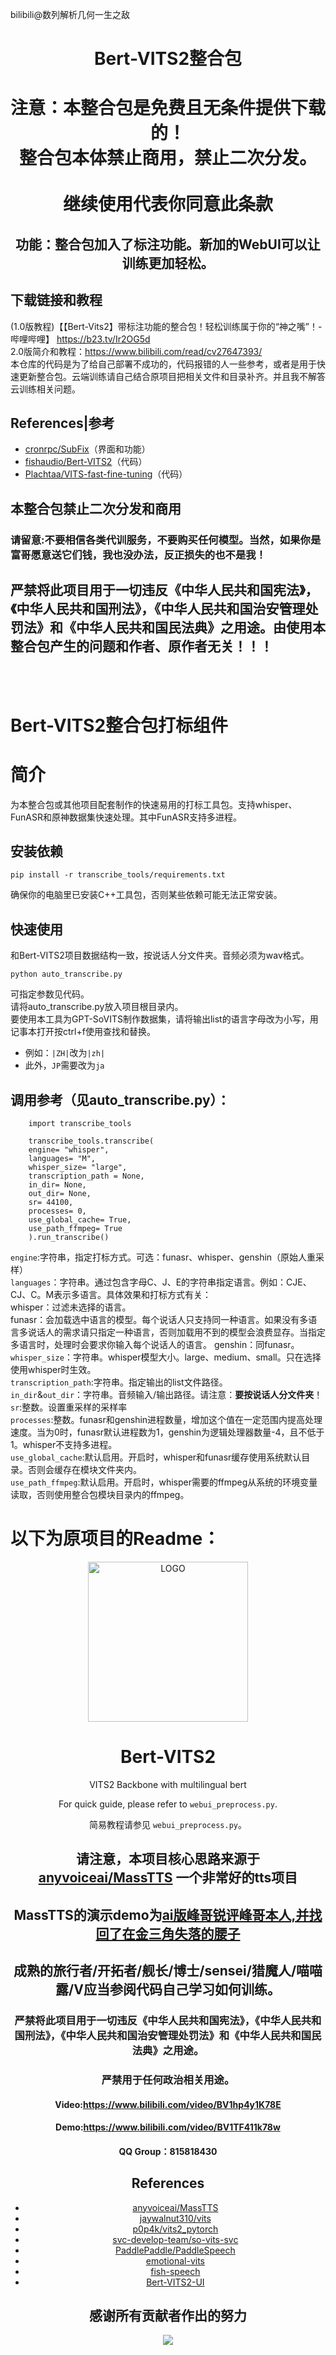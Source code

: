 bilibili@数列解析几何一生之敌
<div align="center">

# Bert-VITS2整合包
# 注意：本整合包是免费且无条件提供下载的！<br>整合包本体禁止商用，禁止二次分发。<br><br>继续使用代表你同意此条款
## 功能：整合包加入了标注功能。新加的WebUI可以让训练更加轻松。
<div align="left">

## 下载链接和教程
(1.0版教程)【【Bert-Vits2】带标注功能的整合包！轻松训练属于你的“神之嘴”！-哔哩哔哩】 https://b23.tv/Ir2OG5d   
2.0版简介和教程：https://www.bilibili.com/read/cv27647393/  
本仓库的代码是为了给自己部署不成功的，代码报错的人一些参考，或者是用于快速更新整合包。云端训练请自己结合原项目把相关文件和目录补齐。并且我不解答云训练相关问题。
## References|参考
+ [cronrpc/SubFix](https://github.com/cronrpc/SubFix)（界面和功能）
+ [fishaudio/Bert-VITS2](https://github.com/fishaudio/Bert-VITS2)（代码）
+ [Plachtaa/VITS-fast-fine-tuning](https://github.com/Plachtaa/VITS-fast-fine-tuning)（代码）
## 本整合包禁止二次分发和商用<br>
### 请留意:不要相信各类代训服务，不要购买任何模型。当然，如果你是富哥愿意送它们钱，我也没办法，反正损失的也不是我！

## 严禁将此项目用于一切违反《中华人民共和国宪法》，《中华人民共和国刑法》，《中华人民共和国治安管理处罚法》和《中华人民共和国民法典》之用途。由使用本整合包产生的问题和作者、原作者无关！！！
<br><br>
# Bert-VITS2整合包打标组件
# 简介
为本整合包或其他项目配套制作的快速易用的打标工具包。支持whisper、FunASR和原神数据集快速处理。其中FunASR支持多进程。
## 安装依赖
```
pip install -r transcribe_tools/requirements.txt
```
确保你的电脑里已安装C++工具包，否则某些依赖可能无法正常安装。
## 快速使用
和Bert-VITS2项目数据结构一致，按说话人分文件夹。音频必须为wav格式。
```
python auto_transcribe.py
```
可指定参数见代码。  
请将auto_transcribe.py放入项目根目录内。  
要使用本工具为GPT-SoVITS制作数据集，请将输出list的语言字母改为小写，用记事本打开按ctrl+f使用查找和替换。  
* 例如：`|ZH|`改为`|zh|`
* 此外，`JP`需要改为`ja`
## 调用参考（见auto_transcribe.py）：
```
    import transcribe_tools

    transcribe_tools.transcribe(
    engine= "whisper", 
    languages= "M",
    whisper_size= "large",
    transcription_path = None,
    in_dir= None,
    out_dir= None,
    sr= 44100,
    processes= 0,
    use_global_cache= True,
    use_path_ffmpeg= True
    ).run_transcribe()
```
`engine`:字符串，指定打标方式。可选：funasr、whisper、genshin（原始人重采样）  
`languages`：字符串。通过包含字母C、J、E的字符串指定语言。例如：CJE、CJ、C。M表示多语言。具体效果和打标方式有关：  
whisper：过滤未选择的语言。  
funasr：会加载选中语言的模型。每个说话人只支持同一种语言。如果没有多语言多说话人的需求请只指定一种语言，否则加载用不到的模型会浪费显存。当指定多语言时，处理时会要求你输入每个说话人的语言。
genshin：同funasr。  
`whisper_size`：字符串。whisper模型大小。large、medium、small。只在选择使用whisper时生效。  
`transcription_path`:字符串。指定输出的list文件路径。  
`in_dir`&`out_dir`：字符串。音频输入/输出路径。请注意：**要按说话人分文件夹**！  
`sr`:整数。设置重采样的采样率  
`processes`:整数。funasr和genshin进程数量，增加这个值在一定范围内提高处理速度。当为0时，funasr默认进程数为1，genshin为逻辑处理器数量-4，且不低于1。whisper不支持多进程。  
`use_global_cache`:默认启用。开启时，whisper和funasr缓存使用系统默认目录。否则会缓存在模块文件夹内。  
`use_path_ffmpeg`:默认启用。开启时，whisper需要的ffmpeg从系统的环境变量读取，否则使用整合包模块目录内的ffmpeg。
# 以下为原项目的Readme：     

<div align="center">

<img alt="LOGO" src="https://cdn.jsdelivr.net/gh/fishaudio/fish-diffusion@main/images/logo_512x512.png" width="256" height="256" />

# Bert-VITS2

VITS2 Backbone with multilingual bert

For quick guide, please refer to `webui_preprocess.py`.

简易教程请参见 `webui_preprocess.py`。

## 请注意，本项目核心思路来源于[anyvoiceai/MassTTS](https://github.com/anyvoiceai/MassTTS) 一个非常好的tts项目
## MassTTS的演示demo为[ai版峰哥锐评峰哥本人,并找回了在金三角失落的腰子](https://www.bilibili.com/video/BV1w24y1c7z9)

[//]: # (## 本项目与[PlayVoice/vits_chinese]&#40;https://github.com/PlayVoice/vits_chinese&#41; 没有任何关系)

[//]: # ()
[//]: # (本仓库来源于之前朋友分享了ai峰哥的视频，本人被其中的效果惊艳，在自己尝试MassTTS以后发现fs在音质方面与vits有一定差距，并且training的pipeline比vits更复杂，因此按照其思路将bert)

## 成熟的旅行者/开拓者/舰长/博士/sensei/猎魔人/喵喵露/V应当参阅代码自己学习如何训练。

### 严禁将此项目用于一切违反《中华人民共和国宪法》，《中华人民共和国刑法》，《中华人民共和国治安管理处罚法》和《中华人民共和国民法典》之用途。
### 严禁用于任何政治相关用途。
#### Video:https://www.bilibili.com/video/BV1hp4y1K78E
#### Demo:https://www.bilibili.com/video/BV1TF411k78w
#### QQ Group：815818430
## References
+ [anyvoiceai/MassTTS](https://github.com/anyvoiceai/MassTTS)
+ [jaywalnut310/vits](https://github.com/jaywalnut310/vits)
+ [p0p4k/vits2_pytorch](https://github.com/p0p4k/vits2_pytorch)
+ [svc-develop-team/so-vits-svc](https://github.com/svc-develop-team/so-vits-svc)
+ [PaddlePaddle/PaddleSpeech](https://github.com/PaddlePaddle/PaddleSpeech)
+ [emotional-vits](https://github.com/innnky/emotional-vits)
+ [fish-speech](https://github.com/fishaudio/fish-speech)
+ [Bert-VITS2-UI](https://github.com/jiangyuxiaoxiao/Bert-VITS2-UI)
## 感谢所有贡献者作出的努力
<a href="https://github.com/fishaudio/Bert-VITS2/graphs/contributors" target="_blank">
  <img src="https://contrib.rocks/image?repo=fishaudio/Bert-VITS2"/>
</a>

[//]: # (# 本项目所有代码引用均已写明，bert部分代码思路来源于[AI峰哥]&#40;https://www.bilibili.com/video/BV1w24y1c7z9&#41;，与[vits_chinese]&#40;https://github.com/PlayVoice/vits_chinese&#41;无任何关系。欢迎各位查阅代码。同时，我们也对该开发者的[碰瓷，乃至开盒开发者的行为]&#40;https://www.bilibili.com/read/cv27101514/&#41;表示强烈谴责。)

